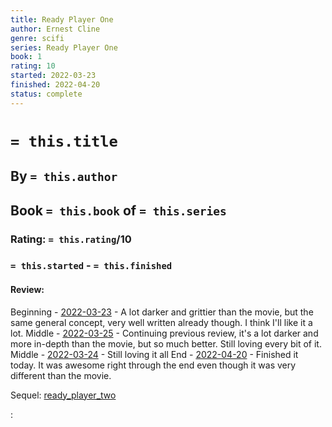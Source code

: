 ```yaml
---
title: Ready Player One
author: Ernest Cline
genre: scifi
series: Ready Player One
book: 1
rating: 10
started: 2022-03-23
finished: 2022-04-20
status: complete
---
```

# `= this.title`
## By `= this.author`
## Book `= this.book` of `= this.series`
### Rating: `= this.rating`/10
### `= this.started` - `= this.finished`

#### Review:
Beginning - [2022-03-23](../../Daily_Notes/2022-03-23.md) - A lot darker and grittier than the movie, but the same general concept, very well written already though. I think I'll like it a lot.
Middle - [2022-03-25](../../Daily_Notes/2022-03-25.md) - Continuing previous review, it's a lot darker and more in-depth than the movie, but so much better. Still loving every bit of it.
Middle - [2022-03-24](../../Daily_Notes/2022-03-24.md) - Still loving it all
End - [2022-04-20](../../Daily_Notes/2022-04-20.md) - Finished it today. It was awesome right through the end even though it was very different than the movie.

Sequel: [ready_player_two](ready_player_two.md)

:
   
